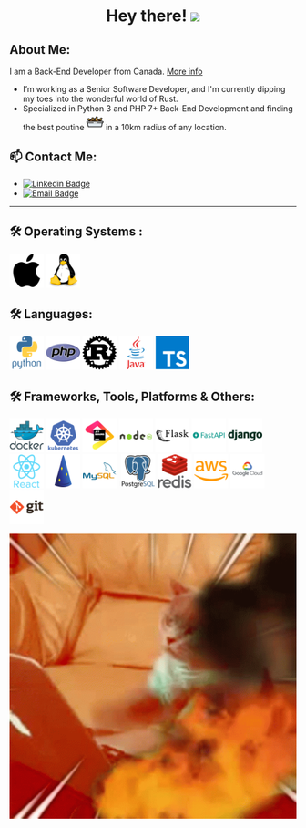 # <h1 align="center">Hey there! <img src="https://media.giphy.com/media/hvRJCLFzcasrR4ia7z/giphy.gif" width="40"></h1>


## About Me:

I am a Back-End Developer from Canada. [More info](https://costcofanboy.github.io/CostcoFanboy/)

- I’m working as a Senior Software Developer, and I'm currently dipping my toes into the wonderful world of Rust.
- Specialized in Python 3 and PHP 7+ Back-End Development and finding the best poutine <img src="public/poutine.png" width="30"> in a 10km radius of any location.


## 📫 Contact Me:
  - [![Linkedin Badge](https://img.shields.io/badge/MihaiDamaschin-0077B5?style=for-the-badge&logo=linkedin&logoColor=white)](https://www.linkedin.com/in/mihaidamaschin)  
  - [![Email Badge](https://img.shields.io/badge/mihaidamaschinwebdev@gmail.com-D14836?style=for-the-badge&logo=gmail&logoColor=white)](mailto:mihaidamaschinwebdev@gmail.com)

---

## 🛠 Operating Systems :
<p>
<img src="https://github.com/devicons/devicon/blob/master/icons/apple/apple-original.svg" title="MacOS" alt="MacOS" width="60" height="60"/>
<img src="https://github.com/devicons/devicon/blob/master/icons/linux/linux-original.svg" title="Linux" alt="Linux" width="60" height="60"/>
</p>

## 🛠 Languages:
<p>
<img src="https://github.com/devicons/devicon/blob/master/icons/python/python-original-wordmark.svg" title="Python" alt="Python" width="60" height="60"/>
<img src="https://github.com/devicons/devicon/blob/master/icons/php/php-original.svg" title="PHP" alt="PHP" width="60" height="60"/>
<img src="https://github.com/devicons/devicon/blob/master/icons/rust/rust-plain.svg" title="Rust" alt="Rust" width="60" height="60"/>
<img src="https://github.com/devicons/devicon/blob/master/icons/java/java-original-wordmark.svg" title="Java" alt="Python" width="60" height="60"/>
<img src="https://github.com/devicons/devicon/blob/master/icons/typescript/typescript-original.svg" title="Typescript" alt="Typescript" width="60" height="60"/>
</p>

## 🛠 Frameworks, Tools, Platforms & Others:
<p>
<img src="https://github.com/devicons/devicon/blob/master/icons/docker/docker-original-wordmark.svg" title="Docker" alt="Docker" width="60" height="60"/>
<img src="https://github.com/devicons/devicon/blob/master/icons/kubernetes/kubernetes-plain-wordmark.svg" title="Kubernetes" alt="Kubernetes" width="60" height="60"/>
<img src="https://github.com/devicons/devicon/blob/master/icons/jetbrains/jetbrains-original.svg" title="Jetbrains" alt="Jetbrains" width="60" height="60"/>
<img src="https://github.com/devicons/devicon/blob/master/icons/nodejs/nodejs-original-wordmark.svg" title="NodeJS" alt="NodeJS" width="60" height="60"/>
<img src="https://github.com/devicons/devicon/blob/master/icons/flask/flask-original-wordmark.svg" title="Flask" alt="Flask" width="60" height="60"/>
<img src="https://github.com/devicons/devicon/blob/master/icons/fastapi/fastapi-original-wordmark.svg" title="FastAPI" alt="FastAPI" width="60" height="60"/>
<img src="https://github.com/devicons/devicon/blob/master/icons/django/django-plain-wordmark.svg" title="Django" alt="Django" width="60" height="60"/>
<img src="https://github.com/devicons/devicon/blob/master/icons/react/react-original-wordmark.svg" title="React" alt="React" width="60" height="60"/>
<img src="https://github.com/devicons/devicon/blob/master/icons/dropwizard/dropwizard-original.svg" title="Drop Wizard" alt="Drop Wizard" width="60" height="60"/>
<img src="https://github.com/devicons/devicon/blob/master/icons/mysql/mysql-original-wordmark.svg" title="MySQL"  alt="MySQL" width="60" height="60"/>&nbsp;
<img src="https://github.com/devicons/devicon/blob/master/icons/postgresql/postgresql-original-wordmark.svg" title="Postgresql"  alt="MySQL" width="60" height="60"/>
<img src="https://github.com/devicons/devicon/blob/master/icons/redis/redis-original-wordmark.svg" title="Redis" alt="Redis" width="60" height="60"/>
<img src="https://github.com/devicons/devicon/blob/master/icons/amazonwebservices/amazonwebservices-plain-wordmark.svg" title="AWS" alt="AWS" width="60" height="60"/>
<img src="https://github.com/devicons/devicon/blob/master/icons/googlecloud/googlecloud-original-wordmark.svg" title="GCP" alt="GCP" width="60" height="60"/>
<img src="https://github.com/devicons/devicon/blob/master/icons/git/git-original-wordmark.svg" title="Git" width="60" height="60" alt="Git"/>
</p>

<p align="center"><img src="public/cat-typing-cat-typing-fire.gif" width="600" height="500"  /></p>
